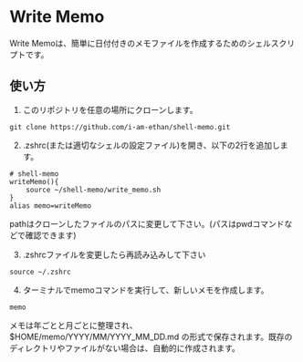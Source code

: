 # Write Memo

Write Memoは、簡単に日付付きのメモファイルを作成するためのシェルスクリプトです。  

## 使い方

1. このリポジトリを任意の場所にクローンします。
```
git clone https://github.com/i-am-ethan/shell-memo.git
```

2. .zshrc(または適切なシェルの設定ファイル)を開き、以下の2行を追加します。
```
# shell-memo
writeMemo(){
    source ~/shell-memo/write_memo.sh
}
alias memo=writeMemo
```
pathはクローンしたファイルのパスに変更して下さい。(パスはpwdコマンドなどで確認できます)

3. .zshrcファイルを変更したら再読み込みして下さい
```
source ~/.zshrc
```

4. ターミナルでmemoコマンドを実行して、新しいメモを作成します。
```
memo
```
メモは年ごとと月ごとに整理され、$HOME/memo/YYYY/MM/YYYY_MM_DD.md の形式で保存されます。既存のディレクトリやファイルがない場合は、自動的に作成されます。


